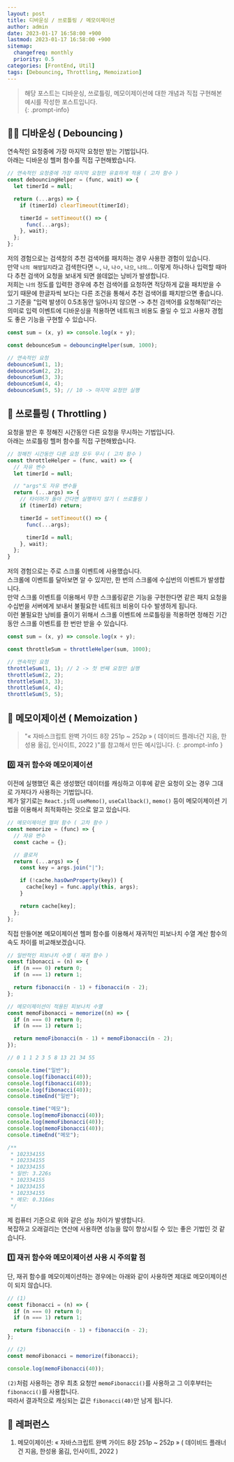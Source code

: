 ```yaml
---
layout: post
title: 디바운싱 / 쓰로틀링 / 메모이제이션
author: admin
date: 2023-01-17 16:58:00 +900
lastmod: 2023-01-17 16:58:00 +900
sitemap:
  changefreq: monthly
  priority: 0.5
categories: [FrontEnd, Util]
tags: [Debouncing, Throttling, Memoization]
---
```


> 해당 포스트는 디바운싱, 쓰로틀링, 메모이제이션에 대한 개념과 직접 구현해본 예시를 작성한 포스트입니다.<br />
{: .prompt-info}

## 😶‍🌫️ 디바운싱 ( Debouncing )
연속적인 요청중에 가장 마지막 요청만 받는 기법입니다.<br />
아래는 디바운싱 헬퍼 함수를 직접 구현해봤습니다.<br />

```js
// 연속적인 요청중에 가장 마지막 요청만 유효하게 적용 ( 고차 함수 )
const debouncingHelper = (func, wait) => {
  let timerId = null;

  return (...args) => {
    if (timerId) clearTimeout(timerId);

    timerId = setTimeout(() => {
      func(...args);
    }, wait);
  };
};
```

저의 경험으로는 검색창의 추천 검색어를 패치하는 경우 사용한 경험이 있습니다.<br />
만약 `나의 해방일지`라고 검색한다면 `ㄴ`, `나`, `나ㅇ`, `나으`, `나의`... 이렇게 하나하나 입력할 때마다 추천 검색어 요청을 보내게 되면 쓸데없는 낭비가 발생합니다.<br />
저희는 `나의` 정도를 입력한 경우에 추천 검색어를 요청하면 적당하게 값을 패치받을 수 있기 때문에 한글자씩 보다는 다른 조건을 통해서 추천 검색어를 패치받으면 좋습니다.<br />
그 기준을 "입력 발생이 0.5초동안 일어나지 않으면 -> 추천 검색어를 요청해줘!"라는 의미로 입력 이벤트에 디바운싱을 적용하면 네트워크 비용도 줄일 수 있고 사용자 경험도 좋은 기능을 구현할 수 있습니다.<br />

```js
const sum = (x, y) => console.log(x + y);

const debounceSum = debouncingHelper(sum, 1000);

// 연속적인 요청
debounceSum(1, 1);
debounceSum(2, 2);
debounceSum(3, 3);
debounceSum(4, 4);
debounceSum(5, 5); // 10 -> 마지막 요청만 실행
```

## 🫣 쓰로틀링 ( Throttling )
요청을 받은 후 정해진 시간동안 다른 요청을 무시하는 기법입니다.<br />
아래는 쓰로틀링 헬퍼 함수를 직접 구현해봤습니다.<br />

```js
// 정해진 시간동안 다른 요청 모두 무시 ( 고차 함수 )
const throttleHelper = (func, wait) => {
  // 자유 변수
  let timerId = null;

  // "args"도 자유 변수들
  return (...args) => {
    // 타이머가 돌아 간다면 실행하지 않기 ( 쓰로틀링 )
    if (timerId) return;

    timerId = setTimeout(() => {
      func(...args);

      timerId = null;
    }, wait);
  };
}
```

저의 경험으로는 주로 스크롤 이벤트에 사용했습니다.<br />
스크롤에 이벤트를 달아보면 알 수 있지만, 한 번의 스크롤에 수십번의 이벤트가 발생합니다.<br />
만약 스크롤 이벤트를 이용해서 무한 스크롤링같은 기능을 구현한다면 같은 패치 요청을 수십번을 서버에게 보내서 불필요한 네트워크 비용이 다수 발생하게 됩니다.<br />
이런 불필요한 낭비를 줄이기 위해서 스크롤 이벤트에 쓰로틀링을 적용하면 정해진 기간동안 스크롤 이벤트를 한 번만 받을 수 있습니다.<br />

```js
const sum = (x, y) => console.log(x + y);

const throttleSum = throttleHelper(sum, 1000);

// 연속적인 요청
throttleSum(1, 1); // 2 -> 첫 번째 요청만 실행
throttleSum(2, 2);
throttleSum(3, 3);
throttleSum(4, 4);
throttleSum(5, 5);
```

## 📑 메모이제이션 ( Memoization )
> "« 자바스크립트 완벽 가이드 8장 251p ~ 252p » ( 데이비드 플래너건 지음, 한성용 옮김, 인사이트, 2022 )"를 참고해서 만든 예시입니다.
{: .prompt-info }

### 0️⃣ 재귀 함수와 메모이제이션
이전에 실행했던 혹은 생성했던 데이터를 캐싱하고 이후에 같은 요청이 오는 경우 그대로 가져다가 사용하는 기법입니다.<br />
제가 알기로는 `React.js`의 `useMemo()`, `useCallback()`, `memo()` 등이 메모이제이션 기법을 이용해서 최적화하는 것으로 알고 있습니다.<br />

```js
// 메모이제이션 헬퍼 함수 ( 고차 함수 )
const memorize = (func) => {
  // 자유 변수
  const cache = {};

  // 클로저
  return (...args) => {
    const key = args.join("|");

    if (!cache.hasOwnProperty(key)) {
      cache[key] = func.apply(this, args);
    }

    return cache[key];
  };
};
```

직접 만들어본 메모이제이션 헬퍼 함수를 이용해서 재귀적인 피보나치 수열 계산 함수의 속도 차이를 비교해보겠습니다.<br />

```js
// 일반적인 피보나치 수열 ( 재귀 함수 )
const fibonacci = (n) => {
  if (n === 0) return 0;
  if (n === 1) return 1;

  return fibonacci(n - 1) + fibonacci(n - 2);
};

// 메모이제이션이 적용된 피보나치 수열
const memoFibonacci = memorize((n) => {
  if (n === 0) return 0;
  if (n === 1) return 1;

  return memoFibonacci(n - 1) + memoFibonacci(n - 2);
});

// 0 1 1 2 3 5 8 13 21 34 55

console.time("일반");
console.log(fibonacci(40));
console.log(fibonacci(40));
console.log(fibonacci(40));
console.timeEnd("일반");

console.time("메모");
console.log(memoFibonacci(40));
console.log(memoFibonacci(40));
console.log(memoFibonacci(40));
console.timeEnd("메모");

/**
 * 102334155
 * 102334155
 * 102334155
 * 일반: 3.226s
 * 102334155
 * 102334155
 * 102334155
 * 메모: 0.316ms
 */
```

제 컴퓨터 기준으로 위와 같은 성능 차이가 발생합니다.<br />
복잡하고 오래걸리는 연산에 사용하면 성능을 많이 향상시킬 수 있는 좋은 기법인 것 같습니다.<br />

### 1️⃣ 재귀 함수와 메모이제이션 사용 시 주의할 점
단, 재귀 함수를 메모이제이션하는 경우에는 아래와 같이 사용하면 제대로 메모이제이션이 되지 않습니다.<br />

```js
// (1)
const fibonacci = (n) => {
  if (n === 0) return 0;
  if (n === 1) return 1;

  return fibonacci(n - 1) + fibonacci(n - 2);
};

// (2)
const memoFibonacci = memorize(fibonacci);

console.log(memoFibonacci(40));
```

`(2)`처럼 사용하는 경우 최초 요청만 `memoFibonacci()`를 사용하고 그 이후부터는 `fibonacci()`를 사용합니다.<br />
따라서 결과적으로 캐싱되는 값은 `fibonacci(40)`만 남게 됩니다.<br />

## 📮 레퍼런스
1. 메모이제이션: « 자바스크립트 완벽 가이드 8장 251p ~ 252p » ( 데이비드 플래너건 지음, 한성용 옮김, 인사이트, 2022 )
